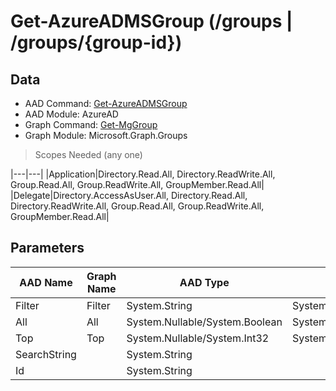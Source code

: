 # Get-AzureADMSGroup (/groups | /groups/{group-id})

## Data

+ AAD Command: [Get-AzureADMSGroup](https://docs.microsoft.com/en-us/powershell/module/AzureAD/Get-AzureADMSGroup)
+ AAD Module: AzureAD
+ Graph Command: [Get-MgGroup](https://docs.microsoft.com/en-us/powershell/module/Microsoft.Graph.Groups/Get-MgGroup)
+ Graph Module: Microsoft.Graph.Groups

> Scopes Needed (any one)

|---|---|
|Application|Directory.Read.All, Directory.ReadWrite.All, Group.Read.All, Group.ReadWrite.All, GroupMember.Read.All|
|Delegate|Directory.AccessAsUser.All, Directory.Read.All, Directory.ReadWrite.All, Group.Read.All, Group.ReadWrite.All, GroupMember.Read.All|

## Parameters

|AAD Name|Graph Name|AAD Type|Graph Type|Infos|
|---|---|---|---|---|
|Filter|Filter|System.String|System.String||
|All|All|System.Nullable/System.Boolean|System.Management.Automation.SwitchParameter||
|Top|Top|System.Nullable/System.Int32|System.Int32||
|SearchString||System.String|||
|Id||System.String|||

